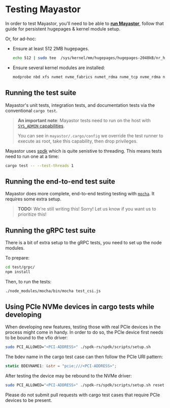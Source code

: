 # Testing Mayastor

In order to test Mayastor, you'll need to be able to [**run Mayastor**][doc-run],
follow that guide for persistent hugepages & kernel module setup.

Or, for ad-hoc:

- Ensure at least 512 2MB hugepages.

  ```bash
  echo 512 | sudo tee  /sys/kernel/mm/hugepages/hugepages-2048kB/nr_hugepages
  ```

- Ensure several kernel modules are installed:

  ```bash
  modprobe nbd xfs nvmet nvme_fabrics nvmet_rdma nvme_tcp nvme_rdma nvme_loop
  ```

## Running the test suite

Mayastor's unit tests, integration tests, and documentation tests via the conventional `cargo test`.

> **An important note**: Mayastor tests need to run on the host with [`SYS_ADMIN` capabilities][sys-admin-capabilities].
>
> You can see in `mayastor/.cargo/config` we override the test runner to execute as root, take this capability,
> then drop privileges.

Mayastor uses [spdk][spdk] which is quite senistive to threading. This means tests need to run one at a time:

```bash
cargo test -- --test-threads 1
```

## Running the end-to-end test suite

Mayastor does more complete, end-to-end testing testing with [`mocha`][mocha]. It requires some extra setup.

> **TODO:** We're still writing this! Sorry! Let us know if you want us to prioritize this!

## Running the gRPC test suite

There is a bit of extra setup to the gRPC tests, you need to set up the node modules.

To prepare:

```bash
cd test/grpc/
npm install
```

Then, to run the tests:

```bash
./node_modules/mocha/bin/mocha test_csi.js
```

## Using PCIe NVMe devices in cargo tests while developing

When developing new features, testing those with real PCIe devices in the process might come in handy.
In order to do so, the PCIe device first needs to be bound to the vfio driver:

```bash
sudo PCI_ALLOWED="<PCI-ADDRESS>" ./spdk-rs/spdk/scripts/setup.sh
```

The bdev name in the cargo test case can then follow the PCIe URI pattern:

```rust
static BDEVNAME1: &str = "pcie:///<PCI-ADDRESS>";
```

After testing the device may be rebound to the NVMe driver:

```bash
sudo PCI_ALLOWED="<PCI-ADDRESS>" ./spdk-rs/spdk/scripts/setup.sh reset
```

Please do not submit pull requests with cargo test cases that require PCIe devices to be present.

[spdk]: https://spdk.io/
[doc-run]: ./run.md
[mocha]: https://mochajs.org/
[sys-admin-capabilities]: https://man7.org/linux/man-pages/man7/capabilities.7.html
